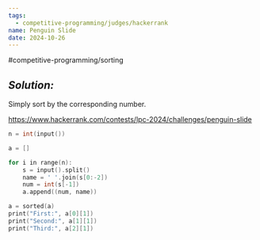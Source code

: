 ```yaml
---
tags:
  - competitive-programming/judges/hackerrank
name: Penguin Slide
date: 2024-10-26
---
```

#competitive-programming/sorting 
## _Solution:_
Simply sort by the corresponding number.

https://www.hackerrank.com/contests/lpc-2024/challenges/penguin-slide
```cpp
n = int(input())

a = []

for i in range(n):
    s = input().split()
    name = ' '.join(s[0:-2])
    num = int(s[-1])
    a.append((num, name))

a = sorted(a)
print("First:", a[0][1])
print("Second:", a[1][1])
print("Third:", a[2][1])
```